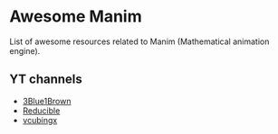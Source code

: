 # Awesome Manim
List of awesome resources related to Manim (Mathematical animation engine).


## YT channels
- [3Blue1Brown](https://www.youtube.com/channel/UCYO_jab_esuFRV4b17AJtAw)
- [Reducible](https://www.youtube.com/c/Reducible)
- [vcubingx](https://www.youtube.com/c/VCubingX)
